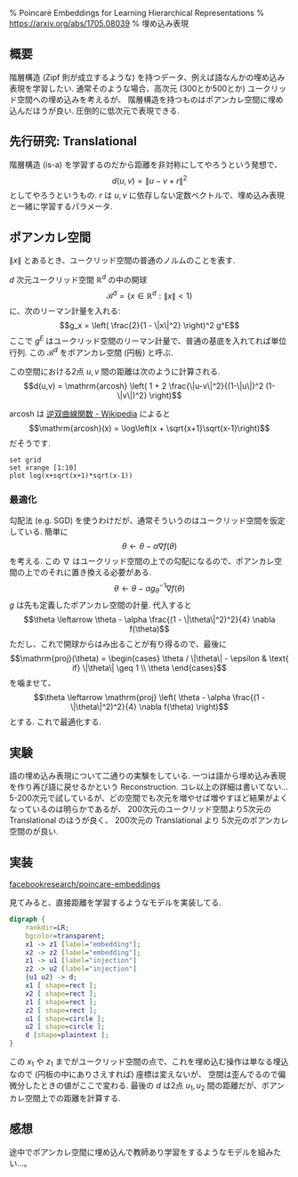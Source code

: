 % Poincaré Embeddings for Learning Hierarchical Representations
% https://arxiv.org/abs/1705.08039
% 埋め込み表現

## 概要

階層構造 (Zipf 則が成立するような) を持つデータ、例えば語なんかの埋め込み表現を学習したい.
通常そのような場合、高次元 (300とか500とか) ユークリッド空間への埋め込みを考えるが、
階層構造を持つものはポアンカレ空間に埋め込んだほうが良い.
圧倒的に低次元で表現できる.

## 先行研究: Translational

階層構造 (is-a) を学習するのだから距離を非対称にしてやろうという発想で、
$$d(u,v)=\|u-v+r\|^2$$
としてやろうというもの.
$r$ は $u,v$ に依存しない定数ベクトルで、埋め込み表現と一緒に学習するパラメータ.

## ポアンカレ空間

$\|x\|$ とあるとき、ユークリッド空間の普通のノルムのことを表す.

$d$ 次元ユークリッド空間 $\mathbb{R}^d$ の中の開球
$$\mathcal{B}^d = \{ x \in \mathbb{R}^d : \|x\| < 1 \}$$
に、次のリーマン計量を入れる:
$$g_x = \left( \frac{2}{1 - \|x\|^2} \right)^2 g^E$$
ここで $g^E$ はユークリッド空間のリーマン計量で、普通の基底を入れてれば単位行列.
この $\mathcal{B}^d$ をポアンカレ空間 (円板) と呼ぶ.

この空間における2点 $u,v$ 間の距離は次のように計算される.
$$d(u,v) = \mathrm{arcosh} \left(
1 + 2 \frac{\|u-v\|^2}{(1-\|u\|)^2 (1-\|v\|)^2}
\right)$$

$\mathrm{arcosh}$ は
[逆双曲線関数 - Wikipedia](https://ja.wikipedia.org/wiki/%E9%80%86%E5%8F%8C%E6%9B%B2%E7%B7%9A%E9%96%A2%E6%95%B0)
によると
$$\mathrm{arcosh}(x) = \log\left(x + \sqrt{x+1}\sqrt{x-1}\right)$$
だそうです.

```gnuplot
set grid
set xrange [1:10]
plot log(x+sqrt(x+1)*sqrt(x-1))
```

### 最適化

勾配法 (e.g. SGD) を使うわけだが、通常そういうのはユークリッド空間を仮定している.
簡単に
$$\theta \leftarrow \theta - \alpha \nabla f(\theta)$$
を考える.
この $\nabla$ はユークリッド空間の上での勾配になるので、ポアンカレ空間の上でのそれに置き換える必要がある.
$$\theta \leftarrow \theta - \alpha g_\theta^{-1} \nabla f(\theta)$$
$g$ は先も定義したポアンカレ空間の計量.
代入すると
$$\theta \leftarrow \theta - \alpha \frac{(1 - \|\theta\|^2)^2}{4} \nabla f(\theta)$$
ただし、これで開球からはみ出ることが有り得るので、最後に
$$\mathrm{proj}(\theta) = \begin{cases}
\theta / \|\theta\| - \epsilon & \text{ if} \|\theta\| \geq 1 \\
\theta
\end{cases}$$
を噛ませて、
$$\theta \leftarrow \mathrm{proj} \left( \theta - \alpha \frac{(1 - \|\theta\|^2)^2}{4} \nabla f(\theta) \right)$$
とする. これで最適化する.

## 実験

語の埋め込み表現について二通りの実験をしている.
一つは語から埋め込み表現を作り再び語に戻せるかという Reconstruction.
コレ以上の詳細は書いてない...
5-200次元で試しているが、どの空間でも次元を増やせば増やすほど結果がよくなっているのは明らかであるが、
200次元のユークリッド空間より5次元の Translational のほうが良く、
200次元の Translational より 5次元のポアンカレ空間のが良い.

## 実装

[facebookresearch/poincare-embeddings](https://github.com/facebookresearch/poincare-embeddings)

見てみると、直接距離を学習するようなモデルを実装してる.

```dot
digraph {
    rankdir=LR;
    bgcolor=transparent;
    x1 -> z1 [label="embedding"];
    x2 -> z2 [label="embedding"];
    z1 -> u1 [label="injection"]
    z2 -> u2 [label="injection"]
    {u1 u2} -> d;
    x1 [ shape=rect ];
    x2 [ shape=rect ];
    z1 [ shape=rect ];
    z2 [ shape=rect ];
    u1 [ shape=circle ];
    u2 [ shape=circle ];
    d [shape=plaintext ];
}
```

この $x_1$ や $z_1$ までがユークリッド空間の点で、これを埋め込む操作は単なる埋込なので (円板の中にありさえすれば) 座標は変えないが、
空間は歪んでるので偏微分したときの値がここで変わる.
最後の $d$ は2点 $u_1, u_2$ 間の距離だが、ポアンカレ空間上での距離を計算する.

## 感想

途中でポアンカレ空間に埋め込んで教師あり学習をするようなモデルを組みたい…。

